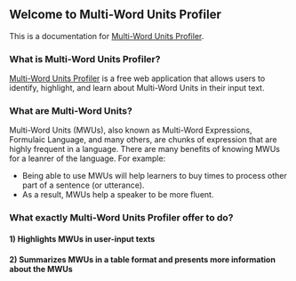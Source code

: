 ## Welcome to Multi-Word Units Profiler

This is a documentation for [Multi-Word Units Profiler](https://multiwordunitsprofiler.pythonanywhere.com).

### What is Multi-Word Units Profiler?
[Multi-Word Units Profiler](https://multiwordunitsprofiler.pythonanywhere.com) is a free web application that allows users to identify, highlight, and learn about Multi-Word Units in their input text.

### What are Multi-Word Units?
Multi-Word Units (MWUs), also known as Multi-Word Expressions, Formulaic Language, and many others, are chunks of expression that are highly frequent in a language. There are many benefits of knowing MWUs for a leanrer of the language. 
For example:

- Being able to use MWUs will help learners to buy times to process other part of a sentence (or utterance).
- As a result, MWUs help a speaker to be more fluent. 


### What exactly Multi-Word Units Profiler offer to do?

#### 1) Highlights MWUs in user-input texts


#### 2) Summarizes MWUs in a table format and presents more information about the MWUs



